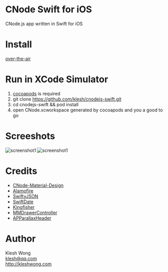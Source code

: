 # CNode Swift for iOS

CNode.js app written in Swift for iOS

# Install

  <a href="itms-services://?action=download-manifest&url=https://github.com/klesh/cnodejs-swift/releases/download/v1.0.1/manifest.plist">over-the-air</a>
  
# Run in XCode Simulator

  1. [cocoapods](http://guides.cocoapods.org/using/getting-started.html#installation) is required
  2. git clone https://github.com/klesh/cnodejs-swift.git
  3. cd cnodejs-swift && pod install
  4. open CNode.xcworkspace generated by cocoapods and you a good to go

# Screeshots

![screenshot1](https://raw.githubusercontent.com/klesh/cnodejs-swift/master/Screenshots/cnode-ios-1.png)
![screenshot1](https://raw.githubusercontent.com/klesh/cnodejs-swift/master/Screenshots/cnode-ios-2.png)

# Credits

  * [CNode-Material-Design](https://github.com/TakWolf/CNode-Material-Design)
  * [Alamofire](https://github.com/Alamofire/Alamofire)
  * [SwiftyJSON](https://github.com/SwiftyJSON/SwiftyJSON)
  * [SwiftDate](https://github.com/malcommac/SwiftDate)
  * [Kingfisher](https://github.com/onevcat/Kingfisher)
  * [MMDrawerController](https://github.com/mutualmobile/MMDrawerController)
  * [APParallaxHeader](https://github.com/apping/APParallaxHeader)

# Author

  Klesh Wong   
  klesh@qq.com   
  http://kleshwong.com   

